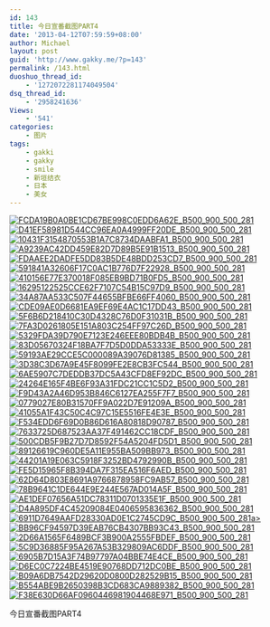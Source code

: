 ```yaml
---
id: 143
title: 今日宣番截图PART4
date: '2013-04-12T07:59:59+08:00'
author: Michael
layout: post
guid: 'http://www.gakky.me/?p=143'
permalink: /143.html
duoshuo_thread_id:
    - '1272072281174049504'
dsq_thread_id:
    - '2958241636'
Views:
    - '541'
categories:
    - 图片
tags:
    - gakki
    - gakky
    - smile
    - 新垣结衣
    - 日本
    - 美女
---
```


[![FCDA19B0A0BE1CD67BE998C0EDD6A62E_B500_900_500_281](http://www.yui-aragaki.org/wp-content/uploads/img/FCDA19B0A0BE1CD67BE998C0EDD6A62E_B500_900_500_281.jpeg)](http://www.yui-aragaki.org/wp-content/uploads/img/FCDA19B0A0BE1CD67BE998C0EDD6A62E_B1280_1280_1280_720.jpeg) [![D41EF58981D544CC96EA0A4999FF20DE_B500_900_500_281](http://www.yui-aragaki.org/wp-content/uploads/img/D41EF58981D544CC96EA0A4999FF20DE_B500_900_500_281.jpeg)](http://www.yui-aragaki.org/wp-content/uploads/img/D41EF58981D544CC96EA0A4999FF20DE_B1280_1280_1280_720.jpeg) [![10431F3154870553B1A7C8734DAABFA1_B500_900_500_281](http://www.yui-aragaki.org/wp-content/uploads/img/10431F3154870553B1A7C8734DAABFA1_B500_900_500_281.jpeg)](http://www.yui-aragaki.org/wp-content/uploads/img/10431F3154870553B1A7C8734DAABFA1_B1280_1280_1280_720.jpeg) [![A9239AC42DD459E82D7D89B5E91B1513_B500_900_500_281](http://www.yui-aragaki.org/wp-content/uploads/img/A9239AC42DD459E82D7D89B5E91B1513_B500_900_500_281.jpeg)](http://www.yui-aragaki.org/wp-content/uploads/img/A9239AC42DD459E82D7D89B5E91B1513_B1280_1280_1280_720.jpeg) [![FDAAEE2DADFE5DD83B5DE48BDD253CD7_B500_900_500_281](http://www.yui-aragaki.org/wp-content/uploads/img/FDAAEE2DADFE5DD83B5DE48BDD253CD7_B500_900_500_281.jpeg)](http://www.yui-aragaki.org/wp-content/uploads/img/FDAAEE2DADFE5DD83B5DE48BDD253CD7_B1280_1280_1280_720.jpeg) [![591841A32606F17C0AC1B776D7F22928_B500_900_500_281](http://www.yui-aragaki.org/wp-content/uploads/img/591841A32606F17C0AC1B776D7F22928_B500_900_500_281.jpeg)](http://www.yui-aragaki.org/wp-content/uploads/img/591841A32606F17C0AC1B776D7F22928_B1280_1280_1280_720.jpeg) [![410156E77E370018F085EB9BD71B0FD5_B500_900_500_281](http://www.yui-aragaki.org/wp-content/uploads/img/410156E77E370018F085EB9BD71B0FD5_B500_900_500_281.jpeg)](http://www.yui-aragaki.org/wp-content/uploads/img/410156E77E370018F085EB9BD71B0FD5_B1280_1280_1280_720.jpeg) [![16295122525CCE62F7107C54B15C97D9_B500_900_500_281](http://www.yui-aragaki.org/wp-content/uploads/img/16295122525CCE62F7107C54B15C97D9_B500_900_500_281.jpeg)](http://www.yui-aragaki.org/wp-content/uploads/img/16295122525CCE62F7107C54B15C97D9_B1280_1280_1280_720.jpeg) [![34A87AA533C507F44655BFBE66FF4060_B500_900_500_281](http://www.yui-aragaki.org/wp-content/uploads/img/34A87AA533C507F44655BFBE66FF4060_B500_900_500_281.jpeg)](http://www.yui-aragaki.org/wp-content/uploads/img/34A87AA533C507F44655BFBE66FF4060_B1280_1280_1280_720.jpeg) [![CDE09AE0D6681EA9EF69E4AC1C17DD43_B500_900_500_281](http://www.yui-aragaki.org/wp-content/uploads/img/CDE09AE0D6681EA9EF69E4AC1C17DD43_B500_900_500_281.jpeg)](http://www.yui-aragaki.org/wp-content/uploads/img/CDE09AE0D6681EA9EF69E4AC1C17DD43_B1280_1280_1280_720.jpeg) [![5F6B6D218410C30D4328C76D0F31031B_B500_900_500_281](http://www.yui-aragaki.org/wp-content/uploads/img/5F6B6D218410C30D4328C76D0F31031B_B500_900_500_281.jpeg)](http://www.yui-aragaki.org/wp-content/uploads/img/5F6B6D218410C30D4328C76D0F31031B_B1280_1280_1280_720.jpeg) [![7FA3D0261805E151A803C254FF97C26D_B500_900_500_281](http://www.yui-aragaki.org/wp-content/uploads/img/7FA3D0261805E151A803C254FF97C26D_B500_900_500_281.jpeg)](http://www.yui-aragaki.org/wp-content/uploads/img/7FA3D0261805E151A803C254FF97C26D_B1280_1280_1280_720.jpeg) [![5329FDA39D790E7123E246EEE80BDB4B_B500_900_500_281](http://www.yui-aragaki.org/wp-content/uploads/img/5329FDA39D790E7123E246EEE80BDB4B_B500_900_500_281.jpeg)](http://www.yui-aragaki.org/wp-content/uploads/img/5329FDA39D790E7123E246EEE80BDB4B_B1280_1280_1280_720.jpeg) [![83D05670324F18BA7F7D5D0DDA53333E_B500_900_500_281](http://www.yui-aragaki.org/wp-content/uploads/img/83D05670324F18BA7F7D5D0DDA53333E_B500_900_500_281.jpeg)](http://www.yui-aragaki.org/wp-content/uploads/img/83D05670324F18BA7F7D5D0DDA53333E_B1280_1280_1280_720.jpeg) [![59193AE29CCE5C000089A39076D81385_B500_900_500_281](http://www.yui-aragaki.org/wp-content/uploads/img/59193AE29CCE5C000089A39076D81385_B500_900_500_281.jpeg)](http://www.yui-aragaki.org/wp-content/uploads/img/59193AE29CCE5C000089A39076D81385_B1280_1280_1280_720.jpeg) [![3D38C3D67A9E45F8099FE2E8CB3FC544_B500_900_500_281](http://www.yui-aragaki.org/wp-content/uploads/img/3D38C3D67A9E45F8099FE2E8CB3FC544_B500_900_500_281.jpeg)](http://www.yui-aragaki.org/wp-content/uploads/img/3D38C3D67A9E45F8099FE2E8CB3FC544_B1280_1280_1280_720.jpeg) [![6AE5907C7DEDDB37DC5A43CFD8EF92DC_B500_900_500_281](http://www.yui-aragaki.org/wp-content/uploads/img/6AE5907C7DEDDB37DC5A43CFD8EF92DC_B500_900_500_281.jpeg)](http://www.yui-aragaki.org/wp-content/uploads/img/6AE5907C7DEDDB37DC5A43CFD8EF92DC_B1280_1280_1280_720.jpeg) [![24264E165F4BE6F93A31FDC21CC1C5D2_B500_900_500_281](http://www.yui-aragaki.org/wp-content/uploads/img/24264E165F4BE6F93A31FDC21CC1C5D2_B500_900_500_281.jpeg)](http://www.yui-aragaki.org/wp-content/uploads/img/24264E165F4BE6F93A31FDC21CC1C5D2_B1280_1280_1280_720.jpeg) [![F9D43A2A46D953B846C6127EA255F7F7_B500_900_500_281](http://www.yui-aragaki.org/wp-content/uploads/img/F9D43A2A46D953B846C6127EA255F7F7_B500_900_500_281.jpeg)](http://www.yui-aragaki.org/wp-content/uploads/img/F9D43A2A46D953B846C6127EA255F7F7_B1280_1280_1280_720.jpeg) [![0779027E80B31570FF9A022D7E91209A_B500_900_500_281](http://www.yui-aragaki.org/wp-content/uploads/img/0779027E80B31570FF9A022D7E91209A_B500_900_500_281.jpeg)](http://www.yui-aragaki.org/wp-content/uploads/img/0779027E80B31570FF9A022D7E91209A_B1280_1280_1280_720.jpeg) [![41055A1F43C50C4C97C15E5516FE4E3E_B500_900_500_281](http://www.yui-aragaki.org/wp-content/uploads/img/41055A1F43C50C4C97C15E5516FE4E3E_B500_900_500_281.jpeg)](http://www.yui-aragaki.org/wp-content/uploads/img/41055A1F43C50C4C97C15E5516FE4E3E_B1280_1280_1280_720.jpeg) [![F534EDD6F69D0B86D616A80818D90787_B500_900_500_281](http://www.yui-aragaki.org/wp-content/uploads/img/F534EDD6F69D0B86D616A80818D90787_B500_900_500_281.jpeg)](http://www.yui-aragaki.org/wp-content/uploads/img/F534EDD6F69D0B86D616A80818D90787_B1280_1280_1280_720.jpeg) [![7633725D687523AA37F491462CC18CDF_B500_900_500_281](http://www.yui-aragaki.org/wp-content/uploads/img/7633725D687523AA37F491462CC18CDF_B500_900_500_281.jpeg)](http://www.yui-aragaki.org/wp-content/uploads/img/7633725D687523AA37F491462CC18CDF_B1280_1280_1280_720.jpeg) [![500CDB5F9B27D7D8592F54A5204FD5D1_B500_900_500_281](http://www.yui-aragaki.org/wp-content/uploads/img/500CDB5F9B27D7D8592F54A5204FD5D1_B500_900_500_281.jpeg)](http://www.yui-aragaki.org/wp-content/uploads/img/500CDB5F9B27D7D8592F54A5204FD5D1_B1280_1280_1280_720.jpeg) [![89126619C960DE5A11E955BA509BB973_B500_900_500_281](http://www.yui-aragaki.org/wp-content/uploads/img/89126619C960DE5A11E955BA509BB973_B500_900_500_281.jpeg)](http://www.yui-aragaki.org/wp-content/uploads/img/89126619C960DE5A11E955BA509BB973_B1280_1280_1280_720.jpeg) [![44201A19E063C5918F3252BD4792990B_B500_900_500_281](http://www.yui-aragaki.org/wp-content/uploads/img/44201A19E063C5918F3252BD4792990B_B500_900_500_281.jpeg)](http://www.yui-aragaki.org/wp-content/uploads/img/44201A19E063C5918F3252BD4792990B_B1280_1280_1280_720.jpeg) [![FE5D15965F8B394DA7F315EA516F6AED_B500_900_500_281](http://www.yui-aragaki.org/wp-content/uploads/img/FE5D15965F8B394DA7F315EA516F6AED_B500_900_500_281.jpeg)](http://www.yui-aragaki.org/wp-content/uploads/img/FE5D15965F8B394DA7F315EA516F6AED_B1280_1280_1280_720.jpeg) [![62D64D803E8691A9766878958FC9AB57_B500_900_500_281](http://www.yui-aragaki.org/wp-content/uploads/img/62D64D803E8691A9766878958FC9AB57_B500_900_500_281.jpeg)](http://www.yui-aragaki.org/wp-content/uploads/img/62D64D803E8691A9766878958FC9AB57_B1280_1280_1280_720.jpeg) [![78B9641C1DE644E9E244E567AD014A5F_B500_900_500_281](http://www.yui-aragaki.org/wp-content/uploads/img/78B9641C1DE644E9E244E567AD014A5F_B500_900_500_281.jpeg)](http://www.yui-aragaki.org/wp-content/uploads/img/78B9641C1DE644E9E244E567AD014A5F_B1280_1280_1280_720.jpeg) [![AE1DEF07656A51DC78311D0701335E1F_B500_900_500_281](http://www.yui-aragaki.org/wp-content/uploads/img/AE1DEF07656A51DC78311D0701335E1F_B500_900_500_281.jpeg)](http://www.yui-aragaki.org/wp-content/uploads/img/AE1DEF07656A51DC78311D0701335E1F_B1280_1280_1280_720.jpeg) [![D4A895DF4C45209084E0406595836362_B500_900_500_281](http://www.yui-aragaki.org/wp-content/uploads/img/D4A895DF4C45209084E0406595836362_B500_900_500_281.jpeg)](http://www.yui-aragaki.org/wp-content/uploads/img/D4A895DF4C45209084E0406595836362_B1280_1280_1280_720.jpeg) [![6911D7649AAFD28330AD0E1C2745CD9C_B500_900_500_281](http://www.yui-aragaki.org/wp-content/uploads/img/6911D7649AAFD28330AD0E1C2745CD9C_B500_900_500_281.jpeg)a&gt; ](http://www.yui-aragaki.org/wp-content/uploads/img/6911D7649AAFD28330AD0E1C2745CD9C_B1280_1280_1280_720.jpeg)[![BB96CF94597D39EAB76CB4307BB93C43_B500_900_500_281](http://www.yui-aragaki.org/wp-content/uploads/img/BB96CF94597D39EAB76CB4307BB93C43_B500_900_500_281.jpeg)](http://www.yui-aragaki.org/wp-content/uploads/img/BB96CF94597D39EAB76CB4307BB93C43_B1280_1280_1280_720.jpeg) [![2D66A1565F6489BCF3B900A2555FBDEF_B500_900_500_281](http://www.yui-aragaki.org/wp-content/uploads/img/2D66A1565F6489BCF3B900A2555FBDEF_B500_900_500_281.jpeg)](http://www.yui-aragaki.org/wp-content/uploads/img/2D66A1565F6489BCF3B900A2555FBDEF_B1280_1280_1280_720.jpeg) [![5C9D36885F95A267A53B329809AC6DDF_B500_900_500_281](http://www.yui-aragaki.org/wp-content/uploads/img/5C9D36885F95A267A53B329809AC6DDF_B500_900_500_281.jpeg)](http://www.yui-aragaki.org/wp-content/uploads/img/5C9D36885F95A267A53B329809AC6DDF_B1280_1280_1280_720.jpeg) [![6905B7D15A3F74B97797A04BBE74E4CE_B500_900_500_281](http://www.yui-aragaki.org/wp-content/uploads/img/6905B7D15A3F74B97797A04BBE74E4CE_B500_900_500_281.jpeg)](http://www.yui-aragaki.org/wp-content/uploads/img/6905B7D15A3F74B97797A04BBE74E4CE_B1280_1280_1280_720.jpeg) [![D6EC0C7224BE4519E90768DD712DC0BE_B500_900_500_281](http://www.yui-aragaki.org/wp-content/uploads/img/D6EC0C7224BE4519E90768DD712DC0BE_B500_900_500_281.jpeg)](http://www.yui-aragaki.org/wp-content/uploads/img/D6EC0C7224BE4519E90768DD712DC0BE_B1280_1280_1280_720.jpeg) [![B09A6DB7542D29620D0800D282529B15_B500_900_500_281](http://www.yui-aragaki.org/wp-content/uploads/img/B09A6DB7542D29620D0800D282529B15_B500_900_500_281.jpeg)](http://www.yui-aragaki.org/wp-content/uploads/img/B09A6DB7542D29620D0800D282529B15_B1280_1280_1280_720.jpeg) [![B554ABE9B2650398B3CD683CA9889382_B500_900_500_281](http://www.yui-aragaki.org/wp-content/uploads/img/B554ABE9B2650398B3CD683CA9889382_B500_900_500_281.jpeg)](http://www.yui-aragaki.org/wp-content/uploads/img/B554ABE9B2650398B3CD683CA9889382_B1280_1280_1280_720.jpeg) [![F38E630D66AF0960446981904468E971_B500_900_500_281](http://www.yui-aragaki.org/wp-content/uploads/img/F38E630D66AF0960446981904468E971_B500_900_500_281.jpeg)](http://www.yui-aragaki.org/wp-content/uploads/img/F38E630D66AF0960446981904468E971_B1280_1280_1280_720.jpeg)

<span>今日宣番截图PART4</span>